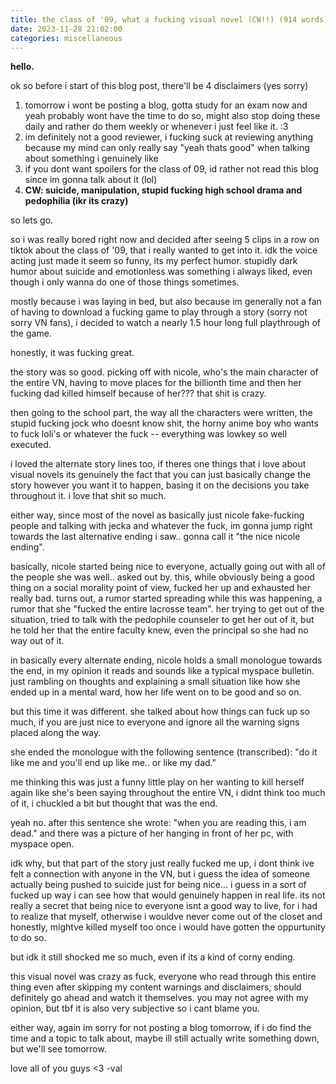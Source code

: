 ```yaml
---
title: the class of '09, what a fucking visual novel (CW!!) (914 words)
date: 2023-11-28 21:02:00
categories: miscellaneous
---
```


﻿**hello.**

ok so before i start of this blog post, there'll be 4 disclaimers (yes sorry)

1. tomorrow i wont be posting a blog, gotta study for an exam now and yeah probably wont have the time to do so, might also stop doing these daily and rather do them weekly or whenever i just feel like it. :3
2. im definitely not a good reviewer, i fucking suck at reviewing anything because my mind can only really say "yeah thats good" when talking about something i genuinely like
3. if you dont want spoilers for the class of 09, id rather not read this blog since im gonna talk about it (lol)
4. **CW: suicide, manipulation, stupid fucking high school drama and pedophilia (ikr its crazy)**

so lets go.









so i was really bored right now and decided after seeing 5 clips in a row on tiktok about the class of '09, that i really wanted to get into it. idk the voice acting just made it seem so funny, its my perfect humor. stupidly dark humor about suicide and emotionless was something i always liked, even though i only wanna do one of those things sometimes.

mostly because i was laying in bed, but also because im generally not a fan of having to download a fucking game to play through a story (sorry not sorry VN fans), i decided to watch a nearly 1.5 hour long full playthrough of the game.

honestly, it was fucking great.


the story was so good. picking off with nicole, who's the main character of the entire VN, having to move places for the billionth time and then her fucking dad killed himself because of her??? that shit is crazy.

then going to the school part, the way all the characters were written, the stupid fucking jock who doesnt know shit, the horny anime boy who wants to fuck loli's or whatever the fuck -- everything was lowkey so well executed.

i loved the alternate story lines too, if theres one things that i love about visual novels its genuinely the fact that you can just basically change the story however you want it to happen, basing it on the decisions you take throughout it. i love that shit so much.


either way, since most of the novel as basically just nicole fake-fucking people and talking with jecka and whatever the fuck, im gonna jump right towards the last alternative ending i saw.. gonna call it "the nice nicole ending".


basically, nicole started being nice to everyone, actually going out with all of the people she was well.. asked out by. this, while obviously being a good thing on a social morality point of view, fucked her up and exhausted her really bad.
turns out, a rumor started spreading while this was happening, a rumor that she "fucked the entire lacrosse team". her trying to get out of the situation, tried to talk with the pedophile counseler to get her out of it, but he told her that the entire faculty knew, even the principal so she had no way out of it.


in basically every alternate ending, nicole holds a small monologue towards the end, in my opinion it reads and sounds like a typical myspace bulletin. just rambling on thoughts and explaining a small situation like how she ended up in a mental ward, how her life went on to be good and so on.



but this time it was different. she talked about how things can fuck up so much, if you are just nice to everyone and ignore all the warning signs placed along the way.


she ended the monologue with the following sentence (transcribed):
"do it like me and you'll end up like me.. or like my dad."

me thinking this was just a funny little play on her wanting to kill herself again like she's been saying throughout the entire VN, i didnt think too much of it, i chuckled a bit but thought that was the end.


yeah no. after this sentence she wrote:
"when you are reading this, i am dead."
and there was a picture of her hanging in front of her pc, with myspace open.

idk why, but that part of the story just really fucked me up, i dont think ive felt a connection with anyone in the VN, but i guess the idea of someone actually being pushed to suicide just for being nice... i guess in a sort of fucked up way i can see how that would genuinely happen in real life.
its not really a secret that being nice to everyone isnt a good way to live, for i had to realize that myself, otherwise i wouldve never come out of the closet and honestly, mightve killed myself too once i would have gotten the oppurtunity to do so.

but idk it still shocked me so much, even if its a kind of corny ending.


this visual novel was crazy as fuck, everyone who read through this entire thing even after skipping my content warnings and disclaimers, should definitely go ahead and watch it themselves. you may not agree with my opinion, but tbf it is also very subjective so i cant blame you.


either way, again im sorry for not posting a blog tomorrow, if i do find the time and a topic to talk about, maybe ill still actually write something down, but we'll see tomorrow.

love all of you guys <3 -val

